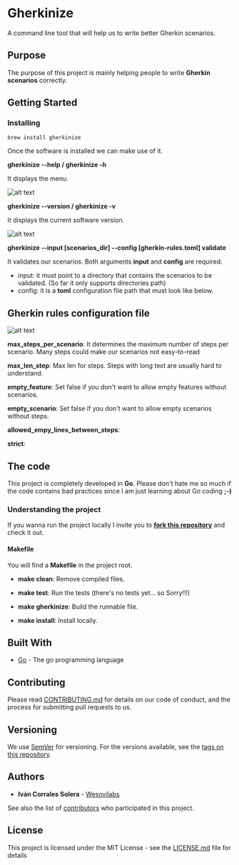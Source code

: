 # Gherkinize

A command line tool that will help us to write better Gherkin scenarios.


## Purpose

The purpose of this project is mainly helping people to write **Gherkin scenarios** correctly.


## Getting Started


### Installing

```
brew install gherkinize
```

Once the software is installed we can make use of it.

**gherkinize --help / gherkinize -h**

It displays the menu.

![alt text](https://github.com/wesovilabs/gherkinize/blob/master/doc/help.png "Gherkinize help")

**gherkinize --version / gherkinize -v**

It displays the current software version.

![alt text](https://github.com/wesovilabs/gherkinize/blob/master/doc/version.png "Gherkinize version")

**gherkinize --input [scenarios_dir] --config [gherkin-rules.toml] validate**

It validates our scenarios. Both arguments **input** and **config** are required.

- input: it must point to a directory that contains the scenarios to be validated. (So far it only supports directories path)
- config:  it is a **toml** configuration file path that must look like below.


## Gherkin rules configuration file

![alt text](https://github.com/wesovilabs/gherkinize/blob/master/doc/rules.png "Gherkin Rules Validator")

**max_steps_per_scenario**: It determines the maximum number of steps per scenario. Many steps could make our scenarios not easy-to-read

**max_len_step**: Max len for steps. Steps with long text are usually hard to understand.

**empty_feature**: Set false if you don't want to allow empty features without scenarios.

**empty_scenario**: Set false if you don't want to allow empty scenarios without steps.

**allowed_empy_lines_between_steps**:

**strict**:



## The code

This project is completely developed in **Go**. Please don't hate me so much if the code contains bad practices since I am just learning about Go coding **;-)**

### Understanding the project

If you wanna run the project locally I invite you to **[fork this repository](https://github.com/wesovilabs/gherkinize)** and check it out.

#### Makefile

You will find a **Makefile** in the project root.

* **make clean**: Remove compiled files.

* **make test**: Run the tests  (there's no tests yet... so Sorry!!!)

* **make gherkinize**: Build the runnable file.

* **make install**: Install locally.


## Built With

* [Go](https://golang.org/) - The go programming language

## Contributing

Please read [CONTRIBUTING.md](https://github.com/wesovilabs/gherkinize/blob/master/CONTRIBUTING.md) for details on our code of conduct, and the process for submitting pull requests to us.

## Versioning

We use [SemVer](http://semver.org/) for versioning. For the versions available, see the [tags on this repository](https://github.com/wesovilabs/gherkinize/tags).

## Authors

* **Iván Corrales Solera** - [Wesovilabs](http://www.wesovilabs.com)

See also the list of [contributors](https://github.com/wesovilabs/gherkinize/contributors) who participated in this project.

## License

This project is licensed under the MIT License - see the [LICENSE.md](LICENSE.md) file for details
